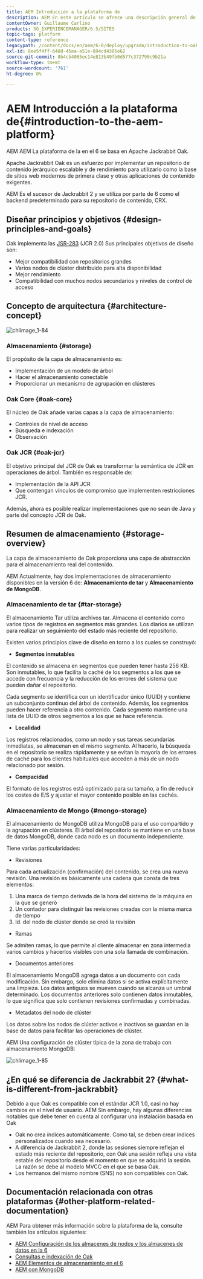 ```yaml
---
title: AEM Introducción a la plataforma de
description: AEM En este artículo se ofrece una descripción general de la plataforma de y sus componentes más importantes.
contentOwner: Guillaume Carlino
products: SG_EXPERIENCEMANAGER/6.5/SITES
topic-tags: platform
content-type: reference
legacypath: /content/docs/en/aem/6-0/deploy/upgrade/introduction-to-oak
exl-id: 8ee5f4ff-648d-45ea-a51e-894cd4385e62
source-git-commit: 8b4cb4065ec14e813b49fb0d577c372790c9b21a
workflow-type: tm+mt
source-wordcount: '761'
ht-degree: 0%

---
```


# AEM Introducción a la plataforma de{#introduction-to-the-aem-platform}

AEM AEM La plataforma de la en el 6 se basa en Apache Jackrabbit Oak.

Apache Jackrabbit Oak es un esfuerzo por implementar un repositorio de contenido jerárquico escalable y de rendimiento para utilizarlo como la base de sitios web modernos de primera clase y otras aplicaciones de contenido exigentes.

AEM Es el sucesor de Jackrabbit 2 y se utiliza por parte de 6 como el backend predeterminado para su repositorio de contenido, CRX.

## Diseñar principios y objetivos {#design-principles-and-goals}

Oak implementa las [JSR-283](https://jcp.org/en/jsr/detail?id=283) (JCR 2.0) Sus principales objetivos de diseño son:

* Mejor compatibilidad con repositorios grandes
* Varios nodos de clúster distribuido para alta disponibilidad
* Mejor rendimiento
* Compatibilidad con muchos nodos secundarios y niveles de control de acceso

## Concepto de arquitectura {#architecture-concept}

![chlimage_1-84](assets/chlimage_1-84.png)

### Almacenamiento {#storage}

El propósito de la capa de almacenamiento es:

* Implementación de un modelo de árbol
* Hacer el almacenamiento conectable
* Proporcionar un mecanismo de agrupación en clústeres

### Oak Core {#oak-core}

El núcleo de Oak añade varias capas a la capa de almacenamiento:

* Controles de nivel de acceso
* Búsqueda e indexación
* Observación

### Oak JCR {#oak-jcr}

El objetivo principal del JCR de Oak es transformar la semántica de JCR en operaciones de árbol. También es responsable de:

* Implementación de la API JCR
* Que contengan vínculos de compromiso que implementen restricciones JCR.

Además, ahora es posible realizar implementaciones que no sean de Java y parte del concepto JCR de Oak.

## Resumen de almacenamiento {#storage-overview}

La capa de almacenamiento de Oak proporciona una capa de abstracción para el almacenamiento real del contenido.

AEM Actualmente, hay dos implementaciones de almacenamiento disponibles en la versión 6 de: **Almacenamiento de tar** y **Almacenamiento de MongoDB**.

### Almacenamiento de tar {#tar-storage}

El almacenamiento Tar utiliza archivos tar. Almacena el contenido como varios tipos de registros en segmentos más grandes. Los diarios se utilizan para realizar un seguimiento del estado más reciente del repositorio.

Existen varios principios clave de diseño en torno a los cuales se construyó:

* **Segmentos inmutables**

El contenido se almacena en segmentos que pueden tener hasta 256 KB. Son inmutables, lo que facilita la caché de los segmentos a los que se accede con frecuencia y la reducción de los errores del sistema que pueden dañar el repositorio.

Cada segmento se identifica con un identificador único (UUID) y contiene un subconjunto continuo del árbol de contenido. Además, los segmentos pueden hacer referencia a otro contenido. Cada segmento mantiene una lista de UUID de otros segmentos a los que se hace referencia.

* **Localidad**

Los registros relacionados, como un nodo y sus tareas secundarias inmediatas, se almacenan en el mismo segmento. Al hacerlo, la búsqueda en el repositorio se realiza rápidamente y se evitan la mayoría de los errores de caché para los clientes habituales que acceden a más de un nodo relacionado por sesión.

* **Compacidad**

El formato de los registros está optimizado para su tamaño, a fin de reducir los costes de E/S y ajustar el mayor contenido posible en las cachés.

### Almacenamiento de Mongo {#mongo-storage}

El almacenamiento de MongoDB utiliza MongoDB para el uso compartido y la agrupación en clústeres. El árbol del repositorio se mantiene en una base de datos MongoDB, donde cada nodo es un documento independiente.

Tiene varias particularidades:

* Revisiones

Para cada actualización (confirmación) del contenido, se crea una nueva revisión. Una revisión es básicamente una cadena que consta de tres elementos:

1. Una marca de tiempo derivada de la hora del sistema de la máquina en la que se generó
1. Un contador para distinguir las revisiones creadas con la misma marca de tiempo
1. Id. del nodo de clúster donde se creó la revisión

* Ramas

Se admiten ramas, lo que permite al cliente almacenar en zona intermedia varios cambios y hacerlos visibles con una sola llamada de combinación.

* Documentos anteriores

El almacenamiento MongoDB agrega datos a un documento con cada modificación. Sin embargo, solo elimina datos si se activa explícitamente una limpieza. Los datos antiguos se mueven cuando se alcanza un umbral determinado. Los documentos anteriores solo contienen datos inmutables, lo que significa que solo contienen revisiones confirmadas y combinadas.

* Metadatos del nodo de clúster

Los datos sobre los nodos de clúster activos e inactivos se guardan en la base de datos para facilitar las operaciones de clúster.

AEM Una configuración de clúster típica de la zona de trabajo con almacenamiento MongoDB:

![chlimage_1-85](assets/chlimage_1-85.png)

## ¿En qué se diferencia de Jackrabbit 2? {#what-is-different-from-jackrabbit}

Debido a que Oak es compatible con el estándar JCR 1.0, casi no hay cambios en el nivel de usuario. AEM Sin embargo, hay algunas diferencias notables que debe tener en cuenta al configurar una instalación basada en Oak

* Oak no crea índices automáticamente. Como tal, se deben crear índices personalizados cuando sea necesario.
* A diferencia de Jackrabbit 2, donde las sesiones siempre reflejan el estado más reciente del repositorio, con Oak una sesión refleja una vista estable del repositorio desde el momento en que se adquirió la sesión. La razón se debe al modelo MVCC en el que se basa Oak.
* Los hermanos del mismo nombre (SNS) no son compatibles con Oak.

## Documentación relacionada con otras plataformas {#other-platform-related-documentation}

AEM Para obtener más información sobre la plataforma de la, consulte también los artículos siguientes:

* [AEM Configuración de los almacenes de nodos y los almacenes de datos en la 6](/help/sites-deploying/data-store-config.md)
* [Consultas e indexación de Oak](/help/sites-deploying/queries-and-indexing.md)
* [AEM Elementos de almacenamiento en el 6](/help/sites-deploying/storage-elements-in-aem-6.md)
* [AEM con MongoDB](/help/sites-deploying/aem-with-mongodb.md)

